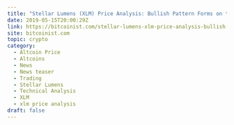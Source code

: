 ```yaml
---
title: "Stellar Lumens (XLM) Price Analysis: Bullish Pattern Forms on the 1D Chart"
date: 2019-05-15T20:00:29Z
link: https://bitcoinist.com/stellar-lumens-xlm-price-analysis-bullish-1d-chart/?utm_medium=RSS&utm_source=hune
site: bitcoinist.com
topic: crypto
category:
  - Altcoin Price
  - Altcoins
  - News
  - News teaser
  - Trading
  - Stellar Lumens
  - Technical Analysis
  - XLM
  - xlm price analysis
draft: false
---
```

